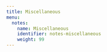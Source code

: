 ```yaml
---
title: Miscellaneous
menu:
  notes:
    name: Miscellaneous
    identifier: notes-miscellaneous
    weight: 99
---
```


